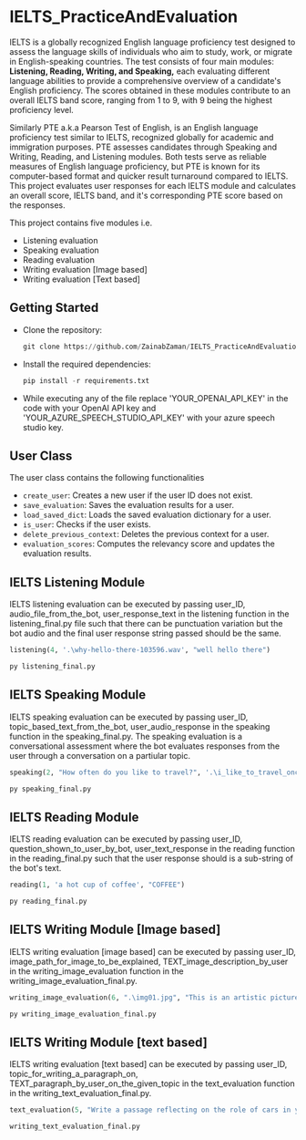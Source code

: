# IELTS_PracticeAndEvaluation
IELTS is a globally recognized English language proficiency test designed to assess the language skills of individuals who aim to study, work, or migrate in English-speaking countries. The test consists of four main modules: **Listening, Reading, Writing, and Speaking,** each evaluating different language abilities to provide a comprehensive overview of a candidate's English proficiency. The scores obtained in these modules contribute to an overall IELTS band score, ranging from 1 to 9, with 9 being the highest proficiency level.

Similarly PTE a.k.a Pearson Test of English, is an English language proficiency test similar to IELTS, recognized globally for academic and immigration purposes. PTE assesses candidates through Speaking and Writing, Reading, and Listening modules. Both tests serve as reliable measures of English language proficiency, but PTE is known for its computer-based format and quicker result turnaround compared to IELTS.
This project evaluates user responses for each IELTS module and calculates an overall score, IELTS band, and it's corresponding PTE score based on the responses.

This project contains five modules i.e.
- Listening evaluation
- Speaking evaluation
- Reading evaluation
- Writing evaluation [Image based]
- Writing evaluation [Text based]

## Getting Started 
- Clone the repository:
  ```python
  git clone https://github.com/ZainabZaman/IELTS_PracticeAndEvaluation.git
  ```
- Install the required dependencies:
  ```python
  pip install -r requirements.txt
  ```
- While executing any of the file replace 'YOUR_OPENAI_API_KEY' in the code with your OpenAI API key and 'YOUR_AZURE_SPEECH_STUDIO_API_KEY' with your azure speech studio key.

## User Class
The user class contains the following functionalities 
- `create_user`: Creates a new user if the user ID does not exist.
- `save_evaluation`: Saves the evaluation results for a user.
- `load_saved_dict`: Loads the saved evaluation dictionary for a user.
- `is_user`: Checks if the user exists.
- `delete_previous_context`: Deletes the previous context for a user.
- `evaluation_scores`: Computes the relevancy score and updates the evaluation results.

## IELTS Listening Module
IELTS listening evaluation can be executed by passing user_ID, audio_file_from_the_bot, user_response_text in the listening function in the listening_final.py file such that there can be punctuation variation but the bot audio and the final user response string passed should be the same.
```python
listening(4, '.\why-hello-there-103596.wav', "well hello there")
```
```python
py listening_final.py
```

## IELTS Speaking Module
IELTS speaking evaluation can be executed by passing user_ID, topic_based_text_from_the_bot, user_audio_response in the speaking function in the speaking_final.py. The speaking evaluation is a conversational assessment where the bot evaluates responses from the user through a conversation on a partiular topic. 
```python
speaking(2, "How often do you like to travel?", '.\i_like_to_travel_once_or_twice_a_year.wav')
```
```python
py speaking_final.py
```

## IELTS Reading Module
IELTS reading evaluation can be executed by passing user_ID, question_shown_to_user_by_bot, user_text_response in the reading function in the reading_final.py such that the user response should is a sub-string of the bot's text.
```python
reading(1, 'a hot cup of coffee', "COFFEE")
```
```python
py reading_final.py
```

## IELTS Writing Module [Image based]
IELTS writing evaluation [image based] can be executed by passing user_ID, image_path_for_image_to_be_explained, TEXT_image_description_by_user in the writing_image_evaluation function in the writing_image_evaluation_final.py.
```python
writing_image_evaluation(6, ".\img01.jpg", "This is an artistic picture showing a blue car floating in the sky among the clouds. The sky looks nice with light and fluffy clouds. The image has a dreamy feel because cars do not fly in real life. There are words on the bottom that say “FAST CAR PIANO MAGE. DREAM. MIDNIGHTS.” It looks like an edit or a fantasy picture because the car is in the air like a big airplane. The colors are soft and give a calm feeling.")
```
```python
py writing_image_evaluation_final.py
```

## IELTS Writing Module [text based]
IELTS writing evaluation [text based] can be executed by passing user_ID, topic_for_writing_a_paragraph_on, TEXT_paragraph_by_user_on_the_given_topic in the text_evaluation function in the writing_text_evaluation_final.py.
```python
text_evaluation(5, "Write a passage reflecting on the role of cars in your life, your favorite type of car, or any memorable experiences you've had with automobiles. What do cars mean to you, and how do they contribute to your daily life or sense of adventure? Take a moment to explore the fascinating world of cars through your own perspective.", "Cars, the modern marvels of transportation, have transformed the way we move, connect, and explore the world. From the early days of horseless carriages to the sleek, high-tech vehicles of today, the evolution of cars has been a testament to human innovation and engineering prowess. These four-wheeled machines have not only revolutionized our daily commute but have also become symbols of freedom, status, and style. In the 19th century, the invention of the automobile marked a pivotal moment in history. Karl Benz, often credited with creating the first true automobile, set in motion a chain of events that would reshape society. The simple, rattling contraptions of the past have given way to a diverse range of vehicles catering to every need and desire. Whether it's the efficient and eco-friendly electric cars, the powerful and adrenaline-pumping sports cars, or the sturdy and reliable SUVs, there is a car for every personality and lifestyle. The automotive industry has not only focused on improving the efficiency and performance of cars but has also embraced cutting-edge technologies. Advanced safety features, autonomous driving capabilities, and smart connectivity have become integral parts of modern cars. The intersection of artificial intelligence and automotive engineering has opened up new possibilities, promising a future where cars are not just means of transportation but intelligent companions on the road. Yet, the love for cars extends beyond their technical aspects. Car enthusiasts often find themselves immersed in the aesthetics, design, and history of automobiles. Classic cars, with their timeless charm, evoke a sense of nostalgia, while futuristic concept cars captivate our imagination and hint at the possibilities that lie ahead. As we continue to navigate the ever-changing landscape of transportation, cars remain at the forefront of innovation and societal progress. From reducing carbon emissions to redefining the concept of mobility, cars are poised to play a central role in shaping the future of our interconnected world.")
```
```python
writing_text_evaluation_final.py
```


